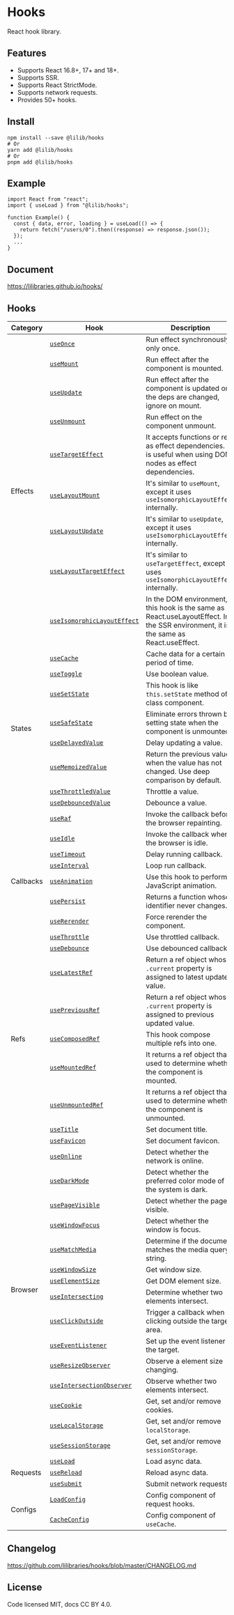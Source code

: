 # Hooks

React hook library.

## Features

- Supports React 16.8+, 17+ and 18+.
- Supports SSR.
- Supports React StrictMode.
- Supports network requests.
- Provides 50+ hooks.

## Install

```shell
npm install --save @lilib/hooks
# Or
yarn add @lilib/hooks
# Or
pnpm add @lilib/hooks
```

## Example

```tsx
import React from "react";
import { useLoad } from "@lilib/hooks";

function Example() {
  const { data, error, loading } = useLoad(() => {
    return fetch("/users/0").then((response) => response.json());
  });
  ...
}
```

## Document

https://lilibraries.github.io/hooks/

## Hooks

<table>
  <thead>
    <tr>
      <th>Category</th>
      <th>Hook</th>
      <th>Description</th>
    </tr>
  </thead>
  <tbody>
    <tr>
      <td rowspan="9">Effects</td>
      <td>
        <a href="https://lilibraries.github.io/hooks/useOnce">
          <code>useOnce</code>
        </a>
      </td>
      <td>Run effect synchronously only once.</td>
    </tr>
    <tr>
      <td>
        <a href="https://lilibraries.github.io/hooks/useMount">
          <code>useMount</code>
        </a>
      </td>
      <td>Run effect after the component is mounted.</td>
    </tr>
    <tr>
      <td>
        <a href="https://lilibraries.github.io/hooks/useUpdate">
          <code>useUpdate</code>
        </a>
      </td>
      <td>
        Run effect after the component is updated or the deps are changed,
        ignore on mount.
      </td>
    </tr>
    <tr>
      <td>
        <a href="https://lilibraries.github.io/hooks/useUnmount">
          <code>useUnmount</code>
        </a>
      </td>
      <td>Run effect on the component unmount.</td>
    </tr>
    <tr>
      <td>
        <a href="https://lilibraries.github.io/hooks/useTargetEffect">
          <code>useTargetEffect</code>
        </a>
      </td>
      <td>
        It accepts functions or refs as effect dependencies. It is useful when
        using DOM nodes as effect dependencies.
      </td>
    </tr>
    <tr>
      <td>
        <a href="https://lilibraries.github.io/hooks/useLayoutMount">
          <code>useLayoutMount</code>
        </a>
      </td>
      <td>
        It's similar to <code>useMount</code>, except it uses <code>useIsomorphicLayoutEffect</code> internally.
      </td>
    </tr>
    <tr>
      <td>
        <a href="https://lilibraries.github.io/hooks/useLayoutUpdate">
          <code>useLayoutUpdate</code>
        </a>
      </td>
      <td>
        It's similar to <code>useUpdate</code>, except it uses <code>useIsomorphicLayoutEffect</code> internally.
      </td>
    </tr>
    <tr>
      <td>
        <a href="https://lilibraries.github.io/hooks/useLayoutTargetEffect">
          <code>useLayoutTargetEffect</code>
        </a>
      </td>
      <td>
        It's similar to <code>useTargetEffect</code>, except it uses <code>useIsomorphicLayoutEffect</code> internally.
      </td>
    </tr>
    <tr>
      <td>
        <a href="https://lilibraries.github.io/hooks/useIsomorphicLayoutEffect">
          <code>useIsomorphicLayoutEffect</code>
        </a>
      </td>
      <td>
        In the DOM environment, this hook is the same as React.useLayoutEffect.
        In the SSR environment, it is the same as React.useEffect.
      </td>
    </tr>
    <tr>
      <td rowspan="8">States</td>
      <td>
        <a href="https://lilibraries.github.io/hooks/useCache">
          <code>useCache</code>
        </a>
      </td>
      <td>Cache data for a certain period of time.</td>
    </tr>
    <tr>
      <td>
        <a href="https://lilibraries.github.io/hooks/useToggle">
          <code>useToggle</code>
        </a>
      </td>
      <td>Use boolean value.</td>
    </tr>
    <tr>
      <td>
        <a href="https://lilibraries.github.io/hooks/useSetState">
          <code>useSetState</code>
        </a>
      </td>
      <td>
        This hook is like <code>this.setState</code> method of class component.
      </td>
    </tr>
    <tr>
      <td>
        <a href="https://lilibraries.github.io/hooks/useSafeState">
          <code>useSafeState</code>
        </a>
      </td>
      <td>
        Eliminate errors thrown by setting state when the component is
        unmounted.
      </td>
    </tr>
    <tr>
      <td>
        <a href="https://lilibraries.github.io/hooks/useDelayedValue">
          <code>useDelayedValue</code>
        </a>
      </td>
      <td>Delay updating a value.</td>
    </tr>
    <tr>
      <td>
        <a href="https://lilibraries.github.io/hooks/useMemoizedValue">
          <code>useMemoizedValue</code>
        </a>
      </td>
      <td>
        Return the previous value when the value has not changed. Use deep
        comparison by default.
      </td>
    </tr>
    <tr>
      <td>
        <a href="https://lilibraries.github.io/hooks/useThrottledValue">
          <code>useThrottledValue</code>
        </a>
      </td>
      <td>Throttle a value.</td>
    </tr>
    <tr>
      <td>
        <a href="https://lilibraries.github.io/hooks/useDebouncedValue">
          <code>useDebouncedValue</code>
        </a>
      </td>
      <td>Debounce a value.</td>
    </tr>
    <tr>
      <td rowspan="9">Callbacks</td>
      <td>
        <a href="https://lilibraries.github.io/hooks/useRaf">
          <code>useRaf</code>
        </a>
      </td>
      <td>Invoke the callback before the browser repainting.</td>
    </tr>
    <tr>
      <td>
        <a href="https://lilibraries.github.io/hooks/useIdle">
          <code>useIdle</code>
        </a>
      </td>
      <td>Invoke the callback when the browser is idle.</td>
    </tr>
    <tr>
      <td>
        <a href="https://lilibraries.github.io/hooks/useTimeout">
          <code>useTimeout</code>
        </a>
      </td>
      <td>Delay running callback.</td>
    </tr>
    <tr>
      <td>
        <a href="https://lilibraries.github.io/hooks/useInterval">
          <code>useInterval</code>
        </a>
      </td>
      <td>Loop run callback.</td>
    </tr>
    <tr>
      <td>
        <a href="https://lilibraries.github.io/hooks/useAnimation">
          <code>useAnimation</code>
        </a>
      </td>
      <td>Use this hook to perform JavaScript animation.</td>
    </tr>
    <tr>
      <td>
        <a href="https://lilibraries.github.io/hooks/usePersist">
          <code>usePersist</code>
        </a>
      </td>
      <td>Returns a function whose identifier never changes.</td>
    </tr>
    <tr>
      <td>
        <a href="https://lilibraries.github.io/hooks/useRerender">
          <code>useRerender</code>
        </a>
      </td>
      <td>Force rerender the component.</td>
    </tr>
    <tr>
      <td>
        <a href="https://lilibraries.github.io/hooks/useThrottle">
          <code>useThrottle</code>
        </a>
      </td>
      <td>Use throttled callback.</td>
    </tr>
    <tr>
      <td>
        <a href="https://lilibraries.github.io/hooks/useDebounce">
          <code>useDebounce</code>
        </a>
      </td>
      <td>Use debounced callback.</td>
    </tr>
    <tr>
      <td rowspan="5">Refs</td>
      <td>
        <a href="https://lilibraries.github.io/hooks/useLatestRef">
          <code>useLatestRef</code>
        </a>
      </td>
      <td>
        Return a ref object whose <code>.current</code> property is assigned to
        latest updated value.
      </td>
    </tr>
    <tr>
      <td>
        <a href="https://lilibraries.github.io/hooks/usePreviousRef">
          <code>usePreviousRef</code>
        </a>
      </td>
      <td>
        Return a ref object whose <code>.current</code> property is assigned to
        previous updated value.
      </td>
    </tr>
    <tr>
      <td>
        <a href="https://lilibraries.github.io/hooks/useComposedRef">
          <code>useComposedRef</code>
        </a>
      </td>
      <td>This hook compose multiple refs into one.</td>
    </tr>
    <tr>
      <td>
        <a href="https://lilibraries.github.io/hooks/useMountedRef">
          <code>useMountedRef</code>
        </a>
      </td>
      <td>
        It returns a ref object that used to determine whether the component is
        mounted.
      </td>
    </tr>
    <tr>
      <td>
        <a href="https://lilibraries.github.io/hooks/useUnmountedRef">
          <code>useUnmountedRef</code>
        </a>
      </td>
      <td>
        It returns a ref object that used to determine whether the component is
        unmounted.
      </td>
    </tr>
    <tr>
      <td rowspan="17">Browser</td>
      <td>
        <a href="https://lilibraries.github.io/hooks/useTitle">
          <code>useTitle</code>
        </a>
      </td>
      <td>Set document title.</td>
    </tr>
    <tr>
      <td>
        <a href="https://lilibraries.github.io/hooks/useFavicon">
          <code>useFavicon</code>
        </a>
      </td>
      <td>Set document favicon.</td>
    </tr>
    <tr>
      <td>
        <a href="https://lilibraries.github.io/hooks/useOnline">
          <code>useOnline</code>
        </a>
      </td>
      <td>Detect whether the network is online.</td>
    </tr>
    <tr>
      <td>
        <a href="https://lilibraries.github.io/hooks/useDarkMode">
          <code>useDarkMode</code>
        </a>
      </td>
      <td>Detect whether the preferred color mode of the system is dark.</td>
    </tr>
    <tr>
      <td>
        <a href="https://lilibraries.github.io/hooks/usePageVisible">
          <code>usePageVisible</code>
        </a>
      </td>
      <td>Detect whether the page is visible.</td>
    </tr>
    <tr>
      <td>
        <a href="https://lilibraries.github.io/hooks/useWindowFocus">
          <code>useWindowFocus</code>
        </a>
      </td>
      <td>Detect whether the window is focus.</td>
    </tr>
    <tr>
      <td>
        <a href="https://lilibraries.github.io/hooks/useMatchMedia">
          <code>useMatchMedia</code>
        </a>
      </td>
      <td>Determine if the document matches the media query string.</td>
    </tr>
    <tr>
      <td>
        <a href="https://lilibraries.github.io/hooks/useWindowSize">
          <code>useWindowSize</code>
        </a>
      </td>
      <td>Get window size.</td>
    </tr>
    <tr>
      <td>
        <a href="https://lilibraries.github.io/hooks/useElementSize">
          <code>useElementSize</code>
        </a>
      </td>
      <td>Get DOM element size.</td>
    </tr>
    <tr>
      <td>
        <a href="https://lilibraries.github.io/hooks/useIntersecting">
          <code>useIntersecting</code>
        </a>
      </td>
      <td>Determine whether two elements intersect.</td>
    </tr>
    <tr>
      <td>
        <a href="https://lilibraries.github.io/hooks/useClickOutside">
          <code>useClickOutside</code>
        </a>
      </td>
      <td>Trigger a callback when clicking outside the target area.</td>
    </tr>
    <tr>
      <td>
        <a href="https://lilibraries.github.io/hooks/useEventListener">
          <code>useEventListener</code>
        </a>
      </td>
      <td>Set up the event listener to the target.</td>
    </tr>
    <tr>
      <td>
        <a href="https://lilibraries.github.io/hooks/useResizeObserver">
          <code>useResizeObserver</code>
        </a>
      </td>
      <td>Observe a element size changing.</td>
    </tr>
    <tr>
      <td>
        <a href="https://lilibraries.github.io/hooks/useIntersectionObserver">
          <code>useIntersectionObserver</code>
        </a>
      </td>
      <td>Observe whether two elements intersect.</td>
    </tr>
    <tr>
      <td>
        <a href="https://lilibraries.github.io/hooks/useCookie">
          <code>useCookie</code>
        </a>
      </td>
      <td>Get, set and/or remove cookies.</td>
    </tr>
    <tr>
      <td>
        <a href="https://lilibraries.github.io/hooks/useLocalStorage">
          <code>useLocalStorage</code>
        </a>
      </td>
      <td>
        Get, set and/or remove <code>localStorage</code>.
      </td>
    </tr>
    <tr>
      <td>
        <a href="https://lilibraries.github.io/hooks/useSessionStorage">
          <code>useSessionStorage</code>
        </a>
      </td>
      <td>
        Get, set and/or remove <code>sessionStorage</code>.
      </td>
    </tr>
    <tr>
      <td rowspan="3">Requests</td>
      <td>
        <a href="https://lilibraries.github.io/hooks/useLoad">
          <code>useLoad</code>
        </a>
      </td>
      <td>Load async data.</td>
    </tr>
    <tr>
      <td>
        <a href="https://lilibraries.github.io/hooks/useReload">
          <code>useReload</code>
        </a>
      </td>
      <td>Reload async data.</td>
    </tr>
    <tr>
      <td>
        <a href="https://lilibraries.github.io/hooks/useSubmit">
          <code>useSubmit</code>
        </a>
      </td>
      <td>Submit network requests.</td>
    </tr>
    <tr>
      <td rowspan="2">Configs</td>
      <td>
        <a href="https://lilibraries.github.io/hooks/LoadConfig">
          <code>LoadConfig</code>
        </a>
      </td>
      <td>Config component of request hooks.</td>
    </tr>
    <tr>
      <td>
        <a href="https://lilibraries.github.io/hooks/CacheConfig">
          <code>CacheConfig</code>
        </a>
      </td>
      <td>
        Config component of <code>useCache</code>.
      </td>
    </tr>
  </tbody>
</table>

## Changelog

https://github.com/lilibraries/hooks/blob/master/CHANGELOG.md

## License

Code licensed MIT, docs CC BY 4.0.
